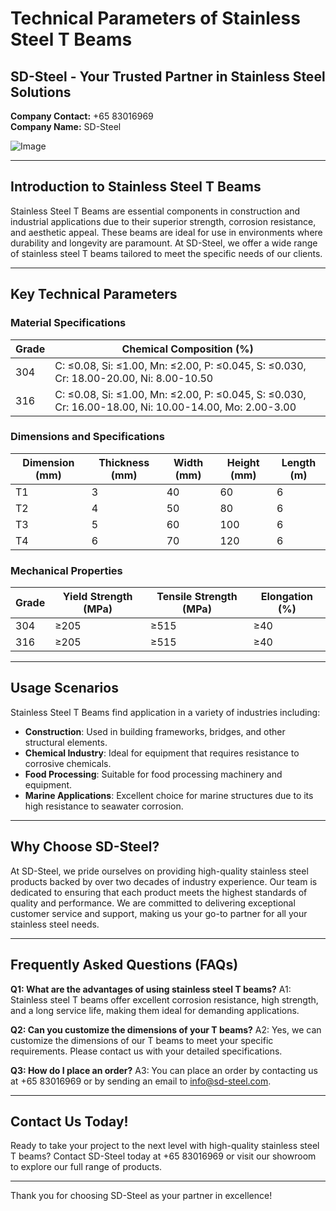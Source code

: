 # Technical Parameters of Stainless Steel T Beams

## SD-Steel - Your Trusted Partner in Stainless Steel Solutions

**Company Contact:** +65 83016969  
**Company Name:** SD-Steel

![Image](https://github.com/user-attachments/assets/2567258e-e124-4816-932d-1809bd27ef0b)

---

## Introduction to Stainless Steel T Beams

Stainless Steel T Beams are essential components in construction and industrial applications due to their superior strength, corrosion resistance, and aesthetic appeal. These beams are ideal for use in environments where durability and longevity are paramount. At SD-Steel, we offer a wide range of stainless steel T beams tailored to meet the specific needs of our clients.

---

## Key Technical Parameters

### Material Specifications

| Grade       | Chemical Composition (%) |
|-------------|--------------------------|
| 304         | C: ≤0.08, Si: ≤1.00, Mn: ≤2.00, P: ≤0.045, S: ≤0.030, Cr: 18.00-20.00, Ni: 8.00-10.50 |
| 316         | C: ≤0.08, Si: ≤1.00, Mn: ≤2.00, P: ≤0.045, S: ≤0.030, Cr: 16.00-18.00, Ni: 10.00-14.00, Mo: 2.00-3.00 |

### Dimensions and Specifications

| Dimension (mm) | Thickness (mm) | Width (mm) | Height (mm) | Length (m) |
|----------------|----------------|------------|-------------|------------|
| T1             | 3              | 40         | 60          | 6          |
| T2             | 4              | 50         | 80          | 6          |
| T3             | 5              | 60         | 100         | 6          |
| T4             | 6              | 70         | 120         | 6          |

### Mechanical Properties

| Grade       | Yield Strength (MPa) | Tensile Strength (MPa) | Elongation (%) |
|-------------|----------------------|------------------------|----------------|
| 304         | ≥205                 | ≥515                   | ≥40            |
| 316         | ≥205                 | ≥515                   | ≥40            |

---

## Usage Scenarios

Stainless Steel T Beams find application in a variety of industries including:

- **Construction**: Used in building frameworks, bridges, and other structural elements.
- **Chemical Industry**: Ideal for equipment that requires resistance to corrosive chemicals.
- **Food Processing**: Suitable for food processing machinery and equipment.
- **Marine Applications**: Excellent choice for marine structures due to its high resistance to seawater corrosion.

---

## Why Choose SD-Steel?

At SD-Steel, we pride ourselves on providing high-quality stainless steel products backed by over two decades of industry experience. Our team is dedicated to ensuring that each product meets the highest standards of quality and performance. We are committed to delivering exceptional customer service and support, making us your go-to partner for all your stainless steel needs.

---

## Frequently Asked Questions (FAQs)

**Q1: What are the advantages of using stainless steel T beams?**
A1: Stainless steel T beams offer excellent corrosion resistance, high strength, and a long service life, making them ideal for demanding applications.

**Q2: Can you customize the dimensions of your T beams?**
A2: Yes, we can customize the dimensions of our T beams to meet your specific requirements. Please contact us with your detailed specifications.

**Q3: How do I place an order?**
A3: You can place an order by contacting us at +65 83016969 or by sending an email to info@sd-steel.com.

---

## Contact Us Today!

Ready to take your project to the next level with high-quality stainless steel T beams? Contact SD-Steel today at +65 83016969 or visit our showroom to explore our full range of products.

---

Thank you for choosing SD-Steel as your partner in excellence!